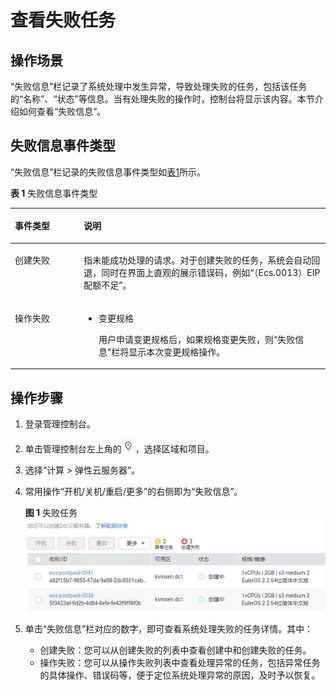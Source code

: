 # 查看失败任务<a name="ZH-CN_TOPIC_0108255889"></a>

## 操作场景<a name="section49701611171023"></a>

“失败信息”栏记录了系统处理中发生异常，导致处理失败的任务，包括该任务的“名称”、“状态”等信息。当有处理失败的操作时，控制台将显示该内容。本节介绍如何查看“失败信息”。

## 失败信息事件类型<a name="section10360181317498"></a>

“失败信息”栏记录的失败信息事件类型如[表1](#table155141127195016)所示。

**表 1**  失败信息事件类型

<a name="table155141127195016"></a>
<table><thead align="left"><tr id="row175151927105012"><th class="cellrowborder" valign="top" width="21.89%" id="mcps1.2.3.1.1"><p id="p8515182775012"><a name="p8515182775012"></a><a name="p8515182775012"></a>事件类型</p>
</th>
<th class="cellrowborder" valign="top" width="78.11%" id="mcps1.2.3.1.2"><p id="p151572775011"><a name="p151572775011"></a><a name="p151572775011"></a>说明</p>
</th>
</tr>
</thead>
<tbody><tr id="row8515127155014"><td class="cellrowborder" valign="top" width="21.89%" headers="mcps1.2.3.1.1 "><p id="p10515202705012"><a name="p10515202705012"></a><a name="p10515202705012"></a>创建失败</p>
</td>
<td class="cellrowborder" valign="top" width="78.11%" headers="mcps1.2.3.1.2 "><p id="p1051542720507"><a name="p1051542720507"></a><a name="p1051542720507"></a>指未能成功处理的请求。对于创建失败的任务，系统会自动回退，同时在界面上直观的展示错误码，例如“（Ecs.0013）EIP配额不足”。</p>
</td>
</tr>
<tr id="row1151562711507"><td class="cellrowborder" valign="top" width="21.89%" headers="mcps1.2.3.1.1 "><p id="p251532717502"><a name="p251532717502"></a><a name="p251532717502"></a>操作失败</p>
</td>
<td class="cellrowborder" valign="top" width="78.11%" headers="mcps1.2.3.1.2 "><a name="ul296746155113"></a><a name="ul296746155113"></a><ul id="ul296746155113"><li>变更规格<p id="p521432610491"><a name="p521432610491"></a><a name="p521432610491"></a>用户申请变更规格后，如果规格变更失败，则“失败信息”栏将显示本次变更规格操作。</p>
</li></ul>
</td>
</tr>
</tbody>
</table>

## 操作步骤<a name="section40936232171845"></a>

1.  登录管理控制台。
2.  单击管理控制台左上角的![](figures/icon-region.png)，选择区域和项目。
3.  选择“计算 \> 弹性云服务器”。
4.  常用操作“开机/关机/重启/更多”的右侧即为“失败信息”。

    **图 1**  失败任务<a name="fig178665914169"></a>  
    ![](figures/失败任务.png "失败任务")

5.  单击“失败信息”栏对应的数字，即可查看系统处理失败的任务详情。其中：
    -   创建失败：您可以从创建失败的列表中查看创建中和创建失败的任务。
    -   操作失败：您可以从操作失败列表中查看处理异常的任务，包括异常任务的具体操作、错误码等，便于定位系统处理异常的原因，及时予以恢复。


